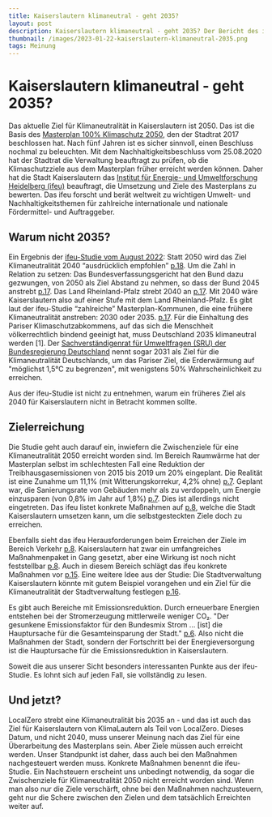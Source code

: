 ```yaml
---
title: Kaiserslautern klimaneutral - geht 2035?
layout: post
description: Kaiserslautern klimaneutral - geht 2035? Der Bericht des ifeu gibt Antworten.
thumbnail: /images/2023-01-22-kaiserslautern-klimaneutral-2035.png
tags: Meinung
---
```


# Kaiserslautern klimaneutral - geht 2035?

Das aktuelle Ziel für Klimaneutralität in Kaiserslautern ist 2050. Das
ist die Basis des [Masterplan 100% Klimaschutz
2050](https://www.kaiserslautern.de/sozial_leben_wohnen/umwelt/klimaschutz/konzepte/masterplan/index.html.de),
den der Stadtrat 2017 beschlossen hat. Nach fünf Jahren ist es sicher
sinnvoll, einen Beschluss nochmal zu beleuchten. Mit dem
Nachhaltigkeitsbeschluss vom 25.08.2020 hat der Stadtrat die
Verwaltung beauftragt zu prüfen, ob die Klimaschutzziele aus dem
Masterplan früher erreicht werden können. Daher hat die Stadt
Kaiserslautern das [Institut für Energie- und Umweltforschung
Heidelberg (ifeu)](https://www.ifeu.de/) beauftragt, die Umsetzung und
Ziele des Masterplans zu bewerten. Das ifeu forscht und berät weltweit
zu wichtigen Umwelt- und Nachhaltigkeitsthemen für zahlreiche
internationale und nationale Fördermittel- und Auftraggeber.

## Warum nicht 2035?

Ein Ergebnis der [ifeu-Studie vom August
2022](https://ris.kaiserslautern.de/buergerinfo/getfile.asp?id=90049&type=do):
Statt 2050 wird das Ziel Klimaneutralität 2040 “ausdrücklich
empfohlen”
[p.18](https://ris.kaiserslautern.de/buergerinfo/getfile.asp?id=90049&type=do). Um
die Zahl in Relation zu setzen: Das Bundesverfassungsgericht hat den
Bund dazu gezwungen, von 2050 als Ziel Abstand zu nehmen, so dass der
Bund 2045 anstrebt
[p.17](https://ris.kaiserslautern.de/buergerinfo/getfile.asp?id=90049&type=do). Das
Land Rheinland-Pfalz strebt 2040 an
[p.17](https://ris.kaiserslautern.de/buergerinfo/getfile.asp?id=90049&type=do). Mit
2040 wäre Kaiserslautern also auf einer Stufe mit dem Land
Rheinland-Pfalz. Es gibt laut der ifeu-Studie “zahlreiche”
Masterplan-Kommunen, die eine frühere Klimaneutralität anstreben: 2030
oder 2035. [p.17](https://ris.kaiserslautern.de/buergerinfo/getfile.asp?id=90049&type=do). Für
die Einhaltung des Pariser Klimaschutzabkommens, auf das sich die
Menschheit völkerrechtlich bindend geeinigt hat, muss Deutschland 2035
klimaneutral werden [1]. Der [Sachverständigenrat für Umweltfragen
(SRU) der Bundesregierung
Deutschland](https://www.umweltrat.de/SharedDocs/Pressemitteilungen/DE/2020_2024/2022_06_fragen_und_antworten_zum_co2_budget.html
) nennt sogar 2031 als Ziel für die Klimaneutralität Deutschlands, um
das Pariser Ziel, die Erderwärmung auf "möglichst 1,5°C zu begrenzen",
mit wenigstens 50% Wahrscheinlichkeit zu erreichen.

Aus der ifeu-Studie ist nicht zu entnehmen, warum ein früheres Ziel
als 2040 für Kaiserslautern nicht in Betracht kommen sollte.


## Zielerreichung

Die Studie geht auch darauf ein, inwiefern die Zwischenziele für eine
Klimaneutralität 2050 erreicht worden sind. Im Bereich Raumwärme hat
der Masterplan selbst im schlechtesten Fall eine Reduktion der
Treibhausgasemissionen von 2015 bis 2019 um 20% eingeplant. Die
Realität ist eine Zunahme um 11,1% (mit Witterungskorrekur, 4,2% ohne)
[p.7](https://ris.kaiserslautern.de/buergerinfo/getfile.asp?id=90049&type=do). Geplant
war, die Sanierungsrate von Gebäuden mehr als zu verdoppeln, um
Energie einzusparen (von 0,8% im Jahr auf 1,8%)
[p.7](https://ris.kaiserslautern.de/buergerinfo/getfile.asp?id=90049&type=do). Dies
ist allerdings nicht eingetreten. Das ifeu listet konkrete Maßnahmen
auf
[p.8](https://ris.kaiserslautern.de/buergerinfo/getfile.asp?id=90049&type=do),
welche die Stadt Kaiserslautern umsetzen kann, um die selbstgesteckten
Ziele doch zu erreichen.

Ebenfalls sieht das ifeu Herausforderungen beim Erreichen der Ziele im
Bereich Verkehr
[p.8](https://ris.kaiserslautern.de/buergerinfo/getfile.asp?id=90049&type=do). Kaiserslautern
hat zwar ein umfangreiches Maßnahmenpaket in Gang gesetzt, aber eine
Wirkung ist noch nicht feststellbar
[p.8](https://ris.kaiserslautern.de/buergerinfo/getfile.asp?id=90049&type=do). Auch
in diesem Bereich schlägt das ifeu konkrete Maßnahmen vor
[p.15](https://ris.kaiserslautern.de/buergerinfo/getfile.asp?id=90049&type=do).
Eine weitere Idee aus der Studie: Die Stadtverwaltung Kaiserslautern
könnte mit gutem Beispiel vorangehen und ein Ziel für die
Klimaneutralität der Stadtverwaltung festlegen
[p.16](https://ris.kaiserslautern.de/buergerinfo/getfile.asp?id=90049&type=do).

Es gibt auch Bereiche mit Emissionsreduktion. Durch erneuerbare
Energien entstehen bei der Stromerzeugung mittlerweile weniger
CO₂. "Der gesunkene Emissionsfaktor für den Bundesmix Strom … [ist]
die Hauptursache für die Gesamteinsparung der Stadt."
[p.6](https://ris.kaiserslautern.de/buergerinfo/getfile.asp?id=90049&type=do). Also
nicht die Maßnahmen der Stadt, sondern der Fortschritt bei der
Energieversorgung ist die Hauptursache für die Emissionsreduktion in
Kaiserslautern.

Soweit die aus unserer Sicht besonders interessanten Punkte aus der
ifeu-Studie. Es lohnt sich auf jeden Fall, sie vollständig zu lesen. 


## Und jetzt?

LocalZero strebt eine Klimaneutralität bis 2035 an - und das ist auch
das Ziel für Kaiserslautern von KlimaLautern als Teil von
LocalZero. Dieses Datum, und nicht 2040, muss unserer Meinung nach das
Ziel für eine Überarbeitung des Masterplans sein. Aber Ziele müssen
auch erreicht werden. Unser Standpunkt ist daher, dass auch bei den
Maßnahmen nachgesteuert werden muss. Konkrete Maßnahmen benennt die
ifeu-Studie. Ein Nachsteuern erscheint uns unbedingt notwendig, da
sogar die Zwischenziele für Klimaneutralität 2050 nicht erreicht
worden sind. Wenn man also nur die Ziele verschärft, ohne bei den
Maßnahmen nachzusteuern, geht nur die Schere zwischen den Zielen und
dem tatsächlich Erreichten weiter auf.
